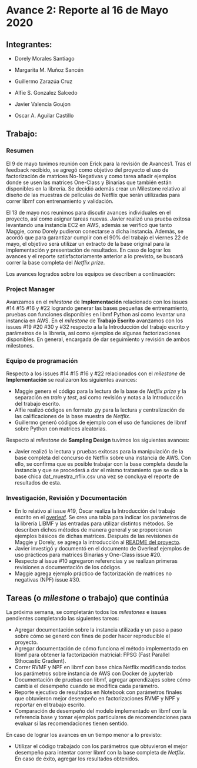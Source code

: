 # Avance 2: Reporte al 16 de Mayo 2020

## Integrantes:

* Dorely Morales Santiago

* Margarita M. Muñoz Sancén

* Guillermo Zarazúa Cruz

* Alfie S. Gonzalez Salcedo

* Javier Valencia Goujon

* Oscar A. Aguilar Castillo

## Trabajo: 

### Resumen

El 9 de mayo tuvimos reunión con Erick para la revisión de Avances1. Tras el feedback recibido, se agregó como objetivo del proyecto el uso de factorización de matrices No-Negativas y como tarea añadir ejemplos donde se usen las matrices One-Class y Binarias que también están disponibles en la librería. Se decidió además crear un Milestone relativo al diseño de las muestras de películas de Netflix que serán utilizadas para correr libmf con entrenamiento y validación.

El 13 de mayo nos reunimos para discutir avances individuales en el proyecto, así como asignar tareas nuevas. Javier realizó una prueba exitosa levantando una instancia EC2 en AWS, además se verificó que tanto Maggie, como Dorely pudieron conectarse a dicha instancia. Además, se acordó que para garantizar cumplir con el 90% del trabajo el viernes 22 de mayo, el objetivo será utilizar un extracto de la base original para la implementación y presentación de resultados. En caso de lograr los avances y el reporte satisfactoriamente anterior a lo previsto, se buscará correr la base completa del *Netflix prize*.

Los avances logrados sobre los equipos se describen a continuación:

### Project Manager

Avanzamos en el *milestone* de **Implementación** relacionado con los issues #14 #15 #16 y #22 logrando generar las bases pequeñas de entrenamiento, pruebas con funciones disponibles en libmf Python así como levantar una instancia en AWS. En el *milestone* de **Trabajo Escrito** avanzamos con los issues #19 #20 #30 y #32 respecto a la la Introducción del trabajo escrito y parámetros de la librería, así como ejemplos de algunas factorizaciones disponibles. En general, encargada de dar seguimiento y revisión de ambos milestones.

### Equipo de programación

Respecto a los issues #14 #15 #16 y #22 relacionados con el *milestone* de **Implementación** se realizaron los siguientes avances:

+ Maggie genera el código para la lectura de la base de *Netflix prize* y la separación en *train* y *test*, así como revisión y notas a la Introducción del trabajo escrito.
+ Alfie realizó códigos en formato .py para la lectura y centralización de las calificaciones de la base muestra de *Netflix*.
+ Guillermo generó códigos de ejemplo con el uso de funciones de libmf sobre Python con matrices aleatorias.

Respecto al *milestone* de **Sampling Design** tuvimos los siguientes avances:

+ Javier realizó la lectura y pruebas exitosas para la manipulación de la base completa del concurso de Netflix sobre una instancia de AWS. Con ello, se confirma que es posible trabajar con la base completa desde la instancia y que se procederá a dar el mismo tratamiento que se dio a la base chica dat_muestra_nflix.csv una vez se concluya el reporte de resultados de esta.

### Investigación, Revisión y Documentación

+ En lo relativo al issue #19, Óscar realiza la Introducción del trabajo escrito en el [overleaf](https://www.overleaf.com/read/ffbjdrrxtmdm). Se crea una tabla para indicar los parámetros de la librería LIBMF y las entradas para utilizar distintos métodos. Se describen dichos métodos de manera general y se proporcionan ejemplos básicos de dichas matrices. Después de las revisiones de Maggie y Dorely, se agrega la introducción al [README del proyecto](https://github.com/DorelyMS/proyecto-final-equipo5-mno-2020-1). 
+ Javier investigó y documentó en el documento de Overleaf ejemplos de uso prácticos para matrices Binarias y One-Class issue #20.
+ Respecto al issue #10 agregaron referencias y se realizan primeras revisiones a documentación de los códigos.
+ Maggie agrega ejemplo práctico de factorización de matrices no negativas (NPF) issue #30.

## Tareas (o *milestone* o trabajo) que continúa

La próxima semana, se completarán todos los *milestones* e issues pendientes completando las siguientes tareas:

+ Agregar documentación sobre la instancia utilizada y un paso a paso sobre cómo se generó con fines de poder hacer reproducible el proyecto.
+ Agregar documentación de cómo funciona el método implementado en libmf para obtener la factorización matricial: FPSG (Fast Parallel Sthocastic Gradient).
+ Correr RVMF y NPF en libmf con base chica Netflix modificando todos los parámetros sobre instancia de AWS con Docker de jupyterlab
+ Documentación de pruebas con libmf, agregar aprendizajes sobre cómo cambia el desempeño cuando se modifica cada parámetro.
+ Reporte ejecutivo de resultados en Notebook con parámetros finales que obtuvieron mejor desempeño en factorizaciones RVMF y NPF y reportar en el trabajo escrito.
+ Comparación de desempeño del modelo implementado en libmf con la referencia base y tomar ejemplos particulares de recomendaciones para evaluar si las recomendaciones tienen sentido.

En caso de lograr los avances en un tiempo menor a lo previsto:

+ Utilizar el código trabajado con los parámetros que obtuvieron el mejor desempeño para intentar correr libmf con la base completa de *Netflix*. En caso de éxito, agregar los resultados obtenidos.






